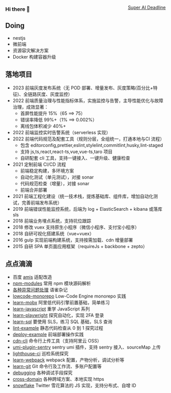 ### Hi there 👋

<a href="https://www.tickcounter.com/countdown/4272930/super-ai-deadline" rel="nofollow" style="float: right; margin-top: -40px">Super AI Deadline</a>
<!--
**cloudyan/cloudyan** is a ✨ _special_ ✨ repository because its `README.md` (this file) appears on your GitHub profile.

Here are some ideas to get you started:

- 🔭 I’m currently working on ...
- 🌱 I’m currently learning ...
- 👯 I’m looking to collaborate on ...
- 🤔 I’m looking for help with ...
- 💬 Ask me about ...
- 📫 How to reach me: ...
- 😄 Pronouns: ...
- ⚡ Fun fact: ...
-->

<!-- <img src="https://github-readme-stats.vercel.app/api?username=cloudyan&show_icons=true" alt="logo" height="160" align="right" /> -->

## Doing

- nestjs
- 微前端
- 资源容灾解决方案
- Docker 构建容器升级

## 落地项目

- 2023 前端灰度发布系统（无 POD 部署、增量发布、灰度策略(百分比+特征)、全链路灰度、灰度监控）
- 2022 前端质量治理与性能指标体系，实施监控与告警，主导性能优化与故障治理，成效显著：
  - 首屏性能提升 15%（65 ==> 75）
  - 错误率降低 99%+（1% ==> 0.002%）
  - 离线包体积减少 40%+
- 2022 前端监控实时告警系统（serverless 实现）
- 2022 前端代码规范及配套工具（规则分层，全组统一，打通本地与CI 流程）
  - 包含 editorconfig,prettier,eslint,stylelint,commitlint,husky,lint-staged
  - 支持 js,ts,react,react-ts,vue,vue-ts,taro 项目
  - 自研配套 cli 工具，支持一键接入、一键升级、健康检查
- 2021 定制前端 CI/CD 流程
  - 前端稳定构建，多环境方案
  - 自动化测试（单元测试），对接 sonar
  - 代码规范检查（增量），对接 sonar
  - 前端合并部署
- 2021 前端工程化建设（统一技术栈，提炼基础库、组件库，增加自动化测试，完善前端发布系统）
- 2019 前端错误性能监控系统，后端为 log + ElasticSearch + kibana 或落库 sls
- 2018 前端业务埋点系统，支持坑位跟踪
- 2018 修改 vuex 支持原生小程序（微信小程序、支付宝小程序）
- 2018 自研可视化搭建系统（vue+vuex）
- 2016 gulp 实现前端构建系统，支持按需加载、cdn 增量部署
- 2015 自研 SPA 单页面应用框架（requireJs + backbone + zepto）

## 点点滴滴

- 百度 [amis](https://github.com/baidu/amis) 适配改造
- [npm-modules](https://github.com/cloudyan/npm-modules) 常用 npm 模块源码解析
- [各种异常问题处理](https://www.yuque.com/cloudyan/faq) 语雀杂记
- [lowcode-monorepo](https://github.com/cloudyan/lowcode-monorepo/tree/dev) Low-Code Engine monorepo 实践
- [learn-mobx](https://github.com/cloudyan/learn-mobx) 阿里低代码引擎前置基础，简单练习
- [learn-javascript](https://github.com/cloudyan/learn-javascript) 重学 JavaScript 系列
- [learn-playwright](https://github.com/cloudyan/learn-playwright) 探究自动化，实现 2FA 登录
- [learn-sql](https://github.com/cloudyan/learn-sql) 要使用 SLS，练习 SQL 基础，SLS 查询
- [lint-example](https://github.com/cloudyan/lint-example) 静态代码检查从 0 到 1 探究过程
- [deploy-example](https://github.com/cloudyan/deploy-example) 前端部署操作实践
- [cdn-cli](https://github.com/cloudyan/cdn-cli/tree/feature/lib) 命令行上传工具（支持阿里云 OSS）
- [umi-plugin-sentry](https://github.com/cloudyan/umi-plugin-sentry) sentry umi 插件，支持 sentry 接入、sourceMap 上传
- [lighthouse-ci](https://github.com/cloudyan/lighthouse-ci) 巡检系统探究
- [learn-webpack](https://github.com/cloudyan/learn-webpack) webpack 配置，产物分析，调试分析等
- [learn-git](https://github.com/cloudyan/learn-git/tree/master/docs) Git 命令行及工作流、多账户配置等
- [debugging](https://github.com/cloudyan/debugging) 各种调试手段探究
- [cross-domain](https://github.com/cloudyan/cross-domain) 各种跨域方案、本地实现 https
- [snowflake](https://github.com/cloudyan/snowflake) Twitter 雪花算法的 JS 实现，支持分布式、自增 ID

